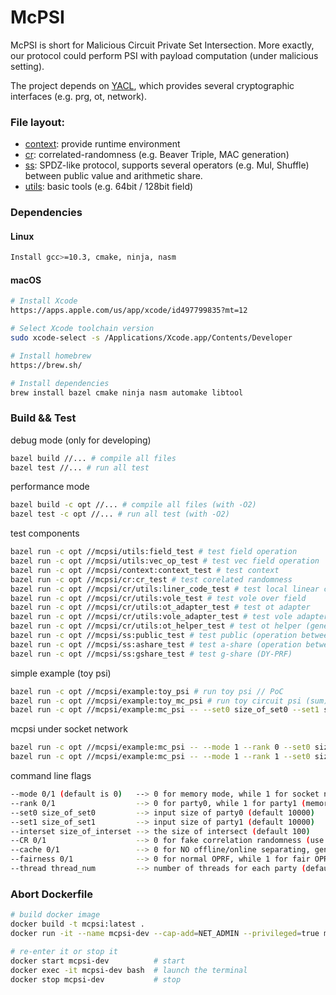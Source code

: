 # McPSI

McPSI is short for Malicious Circuit Private Set Intersection. More exactly, our protocol could perform PSI with payload computation (under malicious setting).

The project depends on [YACL](https://github.com/secretflow/yacl), which provides several cryptographic interfaces (e.g. prg, ot, network).


### File layout:
+ [context](mcpsi/context/): provide runtime environment
+ [cr](mcpsi/cr/): correlated-randomness (e.g. Beaver Triple, MAC generation) 
+ [ss](mcpsi/ss/): SPDZ-like protocol, supports several operators (e.g. Mul, Shuffle) between public value and arithmetic share.
+ [utils](mcpsi/utils/): basic tools (e.g. 64bit / 128bit field)

### Dependencies

#### Linux
```sh
Install gcc>=10.3, cmake, ninja, nasm
```

#### macOS
```sh
# Install Xcode
https://apps.apple.com/us/app/xcode/id497799835?mt=12

# Select Xcode toolchain version
sudo xcode-select -s /Applications/Xcode.app/Contents/Developer

# Install homebrew
https://brew.sh/

# Install dependencies
brew install bazel cmake ninja nasm automake libtool
```

### Build && Test

debug mode (only for developing)
```sh
bazel build //... # compile all files
bazel test //... # run all test
```

performance mode
```sh
bazel build -c opt //... # compile all files (with -O2)
bazel test -c opt //... # run all test (with -O2)
```

test components
```sh
bazel run -c opt //mcpsi/utils:field_test # test field operation 
bazel run -c opt //mcpsi/utils:vec_op_test # test vec field operation 
bazel run -c opt //mcpsi/context:context_test # test context 
bazel run -c opt //mcpsi/cr:cr_test # test corelated randomness
bazel run -c opt //mcpsi/cr/utils:liner_code_test # test local linear code over field
bazel run -c opt //mcpsi/cr/utils:vole_test # test vole over field
bazel run -c opt //mcpsi/cr/utils:ot_adapter_test # test ot adapter
bazel run -c opt //mcpsi/cr/utils:vole_adapter_test # test vole adapter
bazel run -c opt //mcpsi/cr/utils:ot_helper_test # test ot helper (generating Beaver Triple && Base Vole)
bazel run -c opt //mcpsi/ss:public_test # test public (operation between PP)
bazel run -c opt //mcpsi/ss:ashare_test # test a-share (operation between AA,AP,PA) 
bazel run -c opt //mcpsi/ss:gshare_test # test g-share (DY-PRF)
```

simple example (toy psi)
```sh
bazel run -c opt //mcpsi/example:toy_psi # run toy psi // PoC
bazel run -c opt //mcpsi/example:toy_mc_psi # run toy circuit psi (sum) // PoC
bazel run -c opt //mcpsi/example:mc_psi -- --set0 size_of_set0 --set1 size_of_set1 --interset size_of_interset --CR 0/1 --cache 0/1 --thread thread_num # run malicious circuit psi (CR=1 for real cr and CR=0 for fake cr)(cache=1 for pre-computing correlated-randomness and cache=0 for generating correlated-randomness when needed)
```

mcpsi under socket network
```sh
bazel run -c opt //mcpsi/example:mc_psi -- --mode 1 --rank 0 --set0 size_of_set0 --set1 size_of_set1 --interset size_of_interset --CR 0/1 --thread thread_num # run malicious circuit psi for party 0
bazel run -c opt //mcpsi/example:mc_psi -- --mode 1 --rank 1 --set0 size_of_set0 --set1 size_of_set1 --interset size_of_interset --CR 0/1  --thread thread_num # run malicious circuit psi for party 1
```

command line flags
```sh
--mode 0/1 (default is 0)   --> 0 for memory mode, while 1 for socket network 
--rank 0/1                  --> 0 for party0, while 1 for party1 (memory mode would ignore this flag)
--set0 size_of_set0         --> input size of party0 (default 10000)
--set1 size_of_set1         --> input size of party1 (default 10000)
--interset size_of_interset --> the size of intersect (default 100)
--CR 0/1                    --> 0 for fake correlation randomness (use PRG to simulate offline randomness), while 1 for true correlation randomness (use OT and VOLE to generate offline randomness)
--cache 0/1                 --> 0 for NO offline/online separating, generating CR when online is needed, while 1 for generating offline randomness before executing the online protocol.
--fairness 0/1              --> 0 for normal OPRF, while 1 for fair OPRF
--thread thread_num         --> number of threads for each party (default 1)
```

### Abort Dockerfile
```sh
# build docker image
docker build -t mcpsi:latest .   
docker run -it --name mcpsi-dev --cap-add=NET_ADMIN --privileged=true mcpsi:latest bash

# re-enter it or stop it
docker start mcpsi-dev          # start 
docker exec -it mcpsi-dev bash  # launch the terminal
docker stop mcpsi-dev           # stop
```
